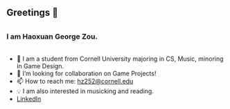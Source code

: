 ## Greetings 👋
######
### I am Haoxuan George Zou.
######

- 🤔 I am a student from Cornell University majoring in CS, Music, minoring in Game Design.
- 👯 I’m looking for collaboration on Game Projects!
- 📫 How to reach me: hz252@cornell.edu 
- 💡 I am also interested in musicking and reading.
- [LinkedIn](https://www.linkedin.com/in/haoxuan-zou-b8227721a/)
<!--- 🌱 In terms of CS, I’m currently learning Game Design/Web Design/ML techniques.-->

<!--
**PORRIDGE-ZOU/PORRIDGE-ZOU** is a ✨ _special_ ✨ repository because its `README.md` (this file) appears on your GitHub profile.

Here are some ideas to get you started:

- 🔭 I’m currently working on ...
- 🌱 I’m currently learning ...


- 💬 Ask me about ...

- 😄 Pronouns: ...
- ⚡ Fun fact: ...
-->
